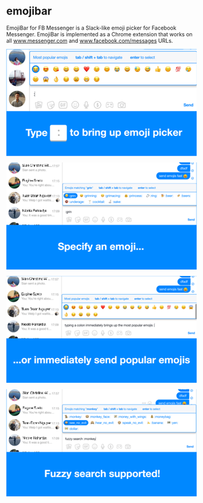 # emojibar

EmojiBar for FB Messenger is a Slack-like emoji picker for Facebook Messenger. EmojiBar is implemented as a Chrome extension that works on all www.messenger.com and www.facebook.com/messages URLs.

![](assets/ph/gallery1.jpg)

![](assets/ph/gallery2.jpg)

![](assets/ph/gallery3.jpg)

![](assets/ph/gallery4.jpg)
